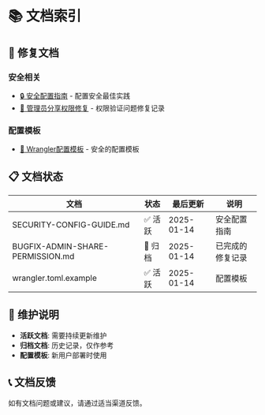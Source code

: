 # 📚 文档索引

## 🔧 修复文档

### 安全相关
- [🔒 安全配置指南](../SECURITY-CONFIG-GUIDE.md) - 配置安全最佳实践
- [🐛 管理员分享权限修复](../BUGFIX-ADMIN-SHARE-PERMISSION.md) - 权限验证问题修复记录

### 配置模板
- [📄 Wrangler配置模板](../mail-worker/wrangler.toml.example) - 安全的配置模板

## 📋 文档状态

| 文档 | 状态 | 最后更新 | 说明 |
|------|------|----------|------|
| SECURITY-CONFIG-GUIDE.md | ✅ 活跃 | 2025-01-14 | 安全配置指南 |
| BUGFIX-ADMIN-SHARE-PERMISSION.md | 📁 归档 | 2025-01-14 | 已完成的修复记录 |
| wrangler.toml.example | ✅ 活跃 | 2025-01-14 | 配置模板 |

## 🔄 维护说明

- **活跃文档**: 需要持续更新维护
- **归档文档**: 历史记录，仅作参考
- **配置模板**: 新用户部署时使用

## 📞 文档反馈

如有文档问题或建议，请通过适当渠道反馈。
